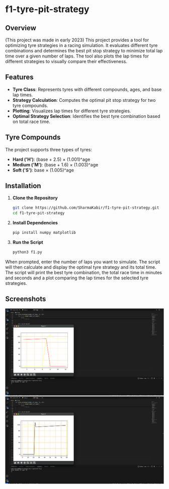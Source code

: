 # f1-tyre-pit-strategy
## Overview
(This project was made in early 2023)
This project provides a tool for optimizing tyre strategies in a racing simulation. It evaluates different tyre combinations and determines the best pit stop strategy to minimize total lap time over a given number of laps. The tool also plots the lap times for different strategies to visually compare their effectiveness.

## Features

- **Tyre Class**: Represents tyres with different compounds, ages, and base lap times.
- **Strategy Calculation**: Computes the optimal pit stop strategy for two tyre compounds.
- **Plotting**: Visualizes lap times for different tyre strategies.
- **Optimal Strategy Selection**: Identifies the best tyre combination based on total race time.

## Tyre Compounds

The project supports three types of tyres:
- **Hard ('H')**: (base + 2.5) × (1.001)^age
- **Medium ('M')**: (base + 1.6) × (1.003)^age
- **Soft ('S')**: base × (1.005)^age

## Installation

1. **Clone the Repository**

   ```bash
   git clone https://github.com/SharmaKabir/f1-tyre-pit-strategy.git
   cd f1-tyre-pit-strategy
   ```


2. **Install Dependencies**
    ```bash
    pip install numpy matplotlib
    ```

3. **Run the Script**
    ```bash
    python3 f1.py
    ```

 When prompted, enter the number of laps you want to simulate. The script will then calculate and display the optimal tyre strategy and its total time.
 The script will print the best tyre combination, the total race time in minutes and seconds and a plot comparing the lap times for the selected tyre strategies.


## Screenshots
 ![alt text]( https://github.com/SharmaKabir/f1-tyre-pit-strategy/blob/main/screenshot-1.png?raw=true)
 ![alt text]( https://github.com/SharmaKabir/f1-tyre-pit-strategy/blob/main/screenshot-2.png?raw=true)


